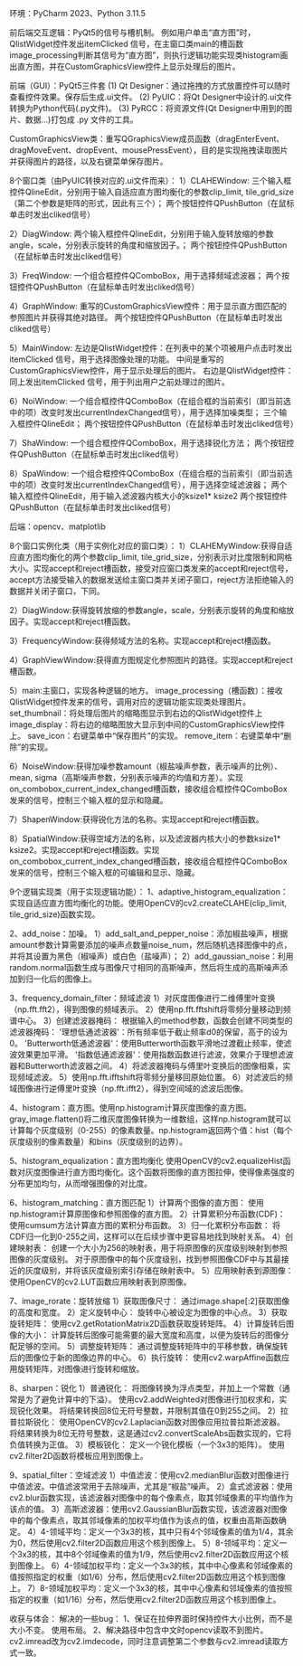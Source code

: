 环境：PyCharm 2023、Python 3.11.5

前后端交互逻辑：PyQt5的信号与槽机制。
例如用户单击“直方图”时，QlistWidget控件发出itemClicked 信号，在主窗口类main的槽函数image_processing判断其信号为“直方图”，则执行逻辑功能实现类histogram画出直方图，并在CustomGraphicsView控件上显示处理后的图片。

前端（GUI）：PyQt5三件套
(1) Qt Designer：通过拖拽的方式放置控件可以随时查看控件效果。保存后生成.ui文件。
(2) PyUIC：将Qt Designer中设计的.ui文件转换为Python代码(.py文件)。
(3) PyRCC：将资源文件(Qt Designer中用到的图片、数据…)打包成 .py 文件的工具。

CustomGraphicsView类：重写QGraphicsView成员函数（dragEnterEvent、dragMoveEvent、dropEvent、mousePressEvent），目的是实现拖拽读取图片并获得图片的路径，以及右键菜单保存图片。

8个窗口类（由PyUIC转换对应的.ui文件而来）：
1）CLAHEWindow:
三个输入框控件QlineEdit，分别用于输入自适应直方图均衡化的参数clip_limit, tile_grid_size（第二个参数是矩阵的形式，因此有三个）；
两个按钮控件QPushButton（在鼠标单击时发出cliked信号）

2）DiagWindow:
两个输入框控件QlineEdit，分别用于输入旋转放缩的参数angle，scale，分别表示旋转的角度和缩放因子。；
两个按钮控件QPushButton（在鼠标单击时发出cliked信号）

3）FreqWindow:
一个组合框控件QComboBox，用于选择频域滤波器；
两个按钮控件QPushButton（在鼠标单击时发出cliked信号）

4）GraphWindow:
重写的CustomGraphicsView控件：用于显示直方图匹配的参照图片并获得其绝对路径。
两个按钮控件QPushButton（在鼠标单击时发出cliked信号）

5）MainWindow:
左边是QlistWidget控件：在列表中的某个项被用户点击时发出itemClicked 信号，用于选择图像处理的功能。
中间是重写的CustomGraphicsView控件，用于显示处理后的图片。
右边是QlistWidget控件：同上发出itemClicked 信号，用于列出用户之前处理过的图片。

6）NoiWindow:
一个组合框控件QComboBox（在组合框的当前索引（即当前选中的项）改变时发出currentIndexChanged信号），用于选择加噪类型；
三个输入框控件QlineEdit；
两个按钮控件QPushButton（在鼠标单击时发出cliked信号）

7）ShaWindow:
一个组合框控件QComboBox，用于选择锐化方法；
两个按钮控件QPushButton（在鼠标单击时发出cliked信号）

8）SpaWindow:
一个组合框控件QComboBox（在组合框的当前索引（即当前选中的项）改变时发出currentIndexChanged信号），用于选择空域滤波器；
两个输入框控件QlineEdit，用于输入滤波器内核大小的ksize1* ksize2
两个按钮控件QPushButton（在鼠标单击时发出cliked信号）

后端：opencv、matplotlib

8个窗口实例化类（用于实例化对应的窗口类）：
1）CLAHEMyWindow:获得自适应直方图均衡化的两个参数clip_limit, tile_grid_size，分别表示对比度限制和网格大小。实现accept和reject槽函数，接受对应窗口类发来的accept和reject信号，accept方法接受输入的数据发送给主窗口类并关闭子窗口，reject方法拒绝输入的数据并关闭子窗口，下同。

2）DiagWindow:获得旋转放缩的参数angle，scale，分别表示旋转的角度和缩放因子。实现accept和reject槽函数。

3）FrequencyWindow:获得频域方法的名称。实现accept和reject槽函数。

4）GraphViewWindow:获得直方图规定化参照图片的路径。实现accept和reject槽函数。

5）main:主窗口，实现各种逻辑的地方。
image_processing（槽函数）：接收QlistWidget控件发来的信号，调用对应的逻辑功能实现类处理图片。
set_thumbnail：将处理后图片的缩略图显示到右边的QlistWidget控件上
image_display：将右边的缩略图放大显示到中间的CustomGraphicsView控件上。
save_icon：右键菜单中“保存图片”的实现。
remove_item：右键菜单中“删除”的实现。

6）NoiseWindow:获得加噪参数amount（椒盐噪声参数，表示噪声的比例）、mean, sigma（高斯噪声参数，分别表示噪声的均值和方差）。实现on_combobox_current_index_changed槽函数，接收组合框控件QComboBox发来的信号，控制三个输入框的显示和隐藏。

7）ShapenWindow:获得锐化方法的名称。实现accept和reject槽函数。

8）SpatialWindow:获得空域方法的名称，以及滤波器内核大小的参数ksize1* ksize2。实现accept和reject槽函数。实现on_combobox_current_index_changed槽函数，接收组合框控件QComboBox发来的信号，控制三个输入框的可编辑和显示、隐藏。

9个逻辑实现类（用于实现逻辑功能）：
1、adaptive_histogram_equalization：实现自适应直方图均衡化的功能。使用OpenCV的cv2.createCLAHE(clip_limit, tile_grid_size)函数实现。

2、add_noise：加噪。
1）add_salt_and_pepper_noise：添加椒盐噪声，根据amount参数计算需要添加的噪声点数量noise_num，然后随机选择图像中的点，并将其设置为黑色（椒噪声）或白色（盐噪声）；
2）add_gaussian_noise：利用random.normal函数生成与图像尺寸相同的高斯噪声，然后将生成的高斯噪声添加到归一化后的图像上。

3、frequency_domain_filter：频域滤波
1）对灰度图像进行二维傅里叶变换（np.fft.fft2），得到图像的频域表示。
2）使用np.fft.fftshift将零频分量移动到频谱中心。
3）创建滤波器掩码：
根据输入的method参数，函数会创建不同类型的滤波器掩码：
'理想低通滤波器'：所有频率低于截止频率d0的保留，高于的设为0。
'Butterworth低通滤波器'：使用Butterworth函数平滑地过渡截止频率，使滤波效果更加平滑。
'指数低通滤波器'：使用指数函数进行滤波，效果介于理想滤波器和Butterworth滤波器之间。
4）将滤波器掩码与傅里叶变换后的图像相乘，实现频域滤波。
5）使用np.fft.ifftshift将零频分量移回原始位置。
6）对滤波后的频域图像进行逆傅里叶变换（np.fft.ifft2），得到空间域的滤波后图像。

4、histogram：直方图。使用np.histogram计算灰度图像的直方图。gray_image.flatten()将二维灰度图像转换为一维数组，这样np.histogram就可以计算每个灰度级别（0-255）的像素数量。np.histogram返回两个值：hist（每个灰度级别的像素数量）和bins（灰度级别的边界）。

5、histogram_equalization：直方图均衡化
使用OpenCV的cv2.equalizeHist函数对灰度图像进行直方图均衡化。这个函数将图像的直方图拉伸，使得像素强度的分布更加均匀，从而增强图像的对比度。

6、histogram_matching：直方图匹配
1）计算两个图像的直方图：
使用np.histogram计算原图像和参照图像的直方图。
2）计算累积分布函数(CDF)：
使用cumsum方法计算直方图的累积分布函数。
3）归一化累积分布函数：
将CDF归一化到0-255之间，这样可以在后续步骤中更容易地找到映射关系。
4）创建映射表：
创建一个大小为256的映射表，用于将原图像的灰度级别映射到参照图像的灰度级别。
对于原图像中的每个灰度级别，找到参照图像CDF中与其最接近的灰度级别，并将该灰度级别索引存储在映射表中。
5）应用映射表到源图像：
使用OpenCV的cv2.LUT函数应用映射表到原图像。

7、image_rorate：旋转放缩
1）获取图像尺寸：
通过image.shape[:2]获取图像的高度和宽度。
2）定义旋转中心：
旋转中心被设定为图像的中心点。
3）获取旋转矩阵：
使用cv2.getRotationMatrix2D函数获取旋转矩阵。
4）计算旋转后图像的大小：
计算旋转后图像可能需要的最大宽度和高度，以便为旋转后的图像分配足够的空间。
5）调整旋转矩阵：
通过调整旋转矩阵中的平移参数，确保旋转后的图像位于新的图像边界的中心。
6）执行旋转：
使用cv2.warpAffine函数应用旋转矩阵，对图像进行旋转和缩放。

8、sharpen：锐化
1）普通锐化：
将图像转换为浮点类型，并加上一个常数（通常是为了避免计算中的下溢）。
使用cv2.addWeighted对图像进行加权求和，实现锐化效果。
将结果转换回8位无符号整数，并限制其值在0到255之间。
2）拉普拉斯锐化：
使用OpenCV的cv2.Laplacian函数对图像应用拉普拉斯滤波器。
将结果转换为8位无符号整数，这是通过cv2.convertScaleAbs函数实现的，它将负值转换为正值。
3）模板锐化：
定义一个锐化模板（一个3x3的矩阵）。
使用cv2.filter2D函数将模板应用到图像上。

9、spatial_filter：空域滤波
1）中值滤波：使用cv2.medianBlur函数对图像进行中值滤波。中值滤波常用于去除噪声，尤其是“椒盐”噪声。
2）盒式滤波器：使用cv2.blur函数实现，该滤波器对图像中的每个像素点，取其邻域像素的平均值作为该点的值。
3）高斯滤波器：使用cv2.GaussianBlur函数实现，该滤波器对图像中的每个像素点，取其邻域像素的加权平均值作为该点的值，权重由高斯函数确定。
4）4-领域平均：定义一个3x3的核，其中只有4个邻域像素的值为1/4，其余为0，然后使用cv2.filter2D函数应用这个核到图像上。
5）8-领域平均：定义一个3x3的核，其中8个邻域像素的值为1/9，然后使用cv2.filter2D函数应用这个核到图像上。
6）4-领域加权平均：定义一个3x3的核，其中中心像素和邻域像素的值按照指定的权重（如1/6）分布，然后使用cv2.filter2D函数应用这个核到图像上。
7）8-领域加权平均：定义一个3x3的核，其中中心像素和邻域像素的值按照指定的权重（如1/16）分布，然后使用cv2.filter2D函数应用这个核到图像上。

收获与体会：
解决的一些bug：
1、保证在拉伸界面时保持控件大小比例，而不是大小不变。
使用布局。
2、解决路径中包含中文时opencv读取不到图片。
cv2.imread改为cv2.imdecode，同时注意调整第二个参数与cv2.imread读取方式一致。
